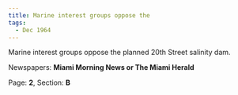```yaml
---  
title: Marine interest groups oppose the  
tags:  
  - Dec 1964  
---  
```

  
Marine interest groups oppose the planned 20th Street salinity dam.  
  
Newspapers: **Miami Morning News or The Miami Herald**  
  
Page: **2**, Section: **B** 
